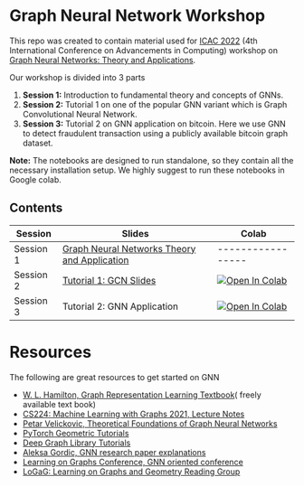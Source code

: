 # Graph Neural Network Workshop

This repo was created to contain material used for [ICAC 2022](https://icac.lk/) (4th International Conference on Advancements in Computing) workshop on [Graph Neural Networks: Theory and Applications](https://icac.lk/workshops/).

Our workshop is divided into 3 parts 

 1. **Session 1:** Introduction to fundamental theory and concepts of GNNs.
 2. **Session 2:** Tutorial 1 on one of the popular GNN variant which is Graph Convolutional Neural Network.
 3. **Session 3:**  Tutorial 2 on GNN application on bitcoin. Here we use GNN to detect fraudulent transaction using a publicly available bitcoin graph dataset.

**Note:** The notebooks are designed to run standalone, so they contain all the necessary  installation setup. We highly suggest to run these notebooks in Google colab.

## Contents

| Session | Slides | Colab
| --- | ---  | --- |
| Session 1 | [Graph Neural Networks Theory and Application](https://github.com/vmenan/gnn_workshop/blob/main/Slides/Graph%20Neural%20Networks%20Theory%20and%20Application%20%20%20.pptx)|   -----------------
| Session 2 | [Tutorial 1: GCN Slides](https://github.com/vmenan/gnn_workshop/blob/main/Slides/Tutorial%201%20-%20GCN.pptx) |[![Open In Colab](https://colab.research.google.com/assets/colab-badge.svg)](https://colab.research.google.com/github/vmenan/gnn_workshop/blob/main/Notebooks/Tutorial_1.ipynb)
| Session 3 | Tutorial 2: GNN Application| [![Open In Colab](https://colab.research.google.com/assets/colab-badge.svg)](https://colab.research.google.com/github/vmenan/gnn_workshop/blob/main/Notebooks/Tutorial_2.ipynb)


# Resources
The following are great resources to get started on GNN

 - [W. L. Hamilton, Graph Representation Learning Textbook](https://www.cs.mcgill.ca/~wlh/grl_book/)( freely available text book)
 - [CS224: Machine Learning with Graphs 2021, Lecture Notes](http://web.stanford.edu/class/cs224w/)
 - [Petar  Velickovic, Theoretical Foundations of Graph Neural Networks](https://www.youtube.com/watch?v=uF53xsT7mjc&t=2113s)
 - [PyTorch Geometric Tutorials](https://pytorch-geometric.readthedocs.io/en/latest/notes/colabs.html)
 - [Deep Graph Library Tutorials](https://docs.dgl.ai/guide/index.html) 
 - [Aleksa  Gordic, GNN research paper explanations](https://www.youtube.com/playlist?list=PLBoQnSflObckArGNhOcNg7lQG_f0ZlHF5)
 - [Learning on Graphs Conference, GNN oriented conference](https://logconference.org/)
 - [LoGaG: Learning on Graphs and Geometry Reading Group](https://hannes-stark.com/logag-reading-group) 

 
